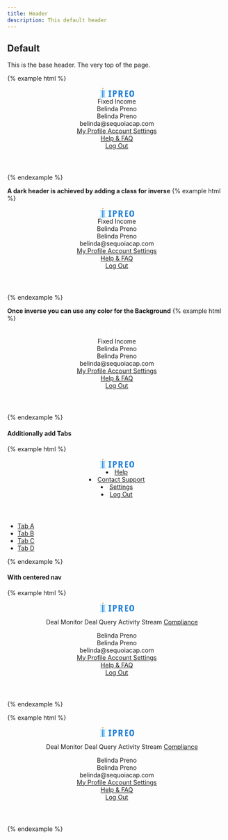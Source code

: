 ```yaml
---
title: Header
description: This default header
---
```


## Default

This is the base header. The very top of the page.

{% example html %}
<header class="c-header">
  <div class="c-header-left">
    <div class="c-header-item">
      <a href="#" class="c-header-item-link c-header-logo">
        <svg height="22" viewBox="0 0 79 22" width="79" xmlns="http://www.w3.org/2000/svg">
          <g fill="none" fill-rule="evenodd">
            <path d="M24.665 18.274h1.2c.402 0 .468.065.468.457v1.25c0 .39-.066.46-.467.46h-5.45c-.422 0-.467-.04-.467-.45v-1.24c0-.39.06-.46.46-.46h1.2V7.66h-1.2c-.4 0-.47-.068-.47-.46V5.96c0-.414.04-.457.46-.457h5.45c.4 0 .46.07.46.46V7.2c0 .39-.07.456-.47.456h-1.2v10.62m9.14-6.267c1.86 0 2.51-.59 2.51-2.25 0-1.55-.57-2.05-2.28-2.05h-.82V12h.59zm-.59 7.96c0 .39-.07.46-.45.46h-2c-.4 0-.44-.05-.44-.46V5.95c0-.413.04-.456.44-.456h3.42c1.684 0 2.612.174 3.31.61.99.63 1.602 1.936 1.602 3.48 0 2.94-1.9 4.876-4.81 4.876H33.2v5.506zm13.54-7.8c1.99 0 2.69-.61 2.69-2.3 0-1.59-.61-2.1-2.44-2.1h-.88v4.39h.63zm6.6 7.81c.06.11.11.24.11.33 0 .11-.09.2-.37.27l-2.01.55c-.206.07-.206.07-.27.07-.11 0-.18-.07-.317-.31l-3.188-6.36h-1.2v5.8c0 .4-.07.47-.48.47h-2.08c-.43 0-.475-.05-.475-.54V5.97c0-.426.044-.47.473-.47h3.684c1.697 0 2.555.156 3.347.58 1.29.715 1.92 1.987 1.92 3.817 0 2.054-.745 3.326-2.53 4.264l3.366 5.83zm7.52-8.55h3.2c.34 0 .4.06.4.45v1.46c0 .39-.06.45-.4.45h-3.2v4.244h4.02c.34 0 .4.065.4.457v1.46c0 .41-.04.456-.408.456h-6.24c-.36 0-.4-.05-.4-.46v-14c0-.417.04-.46.4-.46h6.4c.29 0 .387.063.387.24 0 .063-.02.17-.035.28L65 7.49c-.06.28-.154.37-.423.37h-3.71v3.57m10.26 1.39c0 3.41.76 5.095 2.295 5.095 1.536 0 2.315-1.683 2.315-5.055 0-3.556-.73-5.18-2.34-5.18-1.47 0-2.27 1.81-2.27 5.14zm6.17-5.89c1.116 1.155 1.65 3.044 1.65 5.704 0 4.95-1.893 7.47-5.59 7.47-3.63 0-5.437-2.46-5.437-7.374 0-2.963.604-4.77 1.96-5.99.96-.833 2.187-1.26 3.657-1.26 1.47 0 2.92.55 3.766 1.44z" fill="#1c7cd6" fill-opacity="1"></path>
            <path d="M13.75 6.317h-1.912V20.49h1.91V22H9.673V4.807h4.077v1.51M0 20.49h1.91V6.317H0v-1.51h4.078V22H0v-1.51" fill="#94DBFF"></path>
            <path d="M7.94 4.807h-2.3V22h2.47V4.807h-.17" fill="#1c7cd6"></path>
            <path d="M7.867 0h-2.23v2.357h2.395V0h-.165" fill="#EB8B2D"></path>
          </g>
        </svg>
      </a>
    </div>
    <div class="c-header-item">
      <span class="c-dropdown">
        <a class="c-header-item-link">
          <span class="c-text-sm c-text-bold">Fixed Income</span>
          <span class="c-text-sm">
            <i class="fas fa-caret-down c-m-left-sm" aria-hidden="true"></i>
          </span>
        </a>
        <ul class="c-dropdown-list c-dropdown-list-below" style="display: none;">
          <a class="c-dropdown-item" href="#">
            <span class="c-dropdown-icon fas fa-university"></span>
            Municipals
          </a>
          <a class="c-dropdown-item" href="#">
            <span class="c-dropdown-icon fas fa-chart-line"></span>
            Equities
          </a>
        </ul>
      </span>
    </div>
  </div>
  <div class="c-header-right">
    <div class="c-header-item">
      <a class="c-header-item-link" href="#">
        <span class="fa fa-comments" aria-hidden="true"></span>
      </a>
    </div>
    <div class="c-header-item">
      <a class="c-header-item-link" href="#">
        <span class="fa fa-bell" aria-hidden="true"></span>
      </a>
    </div>
    <div class="c-header-item">
      <a class="c-header-item-link" href="#">
        <span class="fa fa-th" aria-hidden="true"></span>
      </a>
    </div>
    <div class="c-header-item">
      <span class="c-dropdown">
        <a class="c-header-item-link">
          <span class="c-avatar c-avatar-primary" data-text="AB" data-status="success">
          </span>
          <span class="c-text-sm c-text-bold c-p-left-sm">Belinda Preno</span>
          <i class="fa fa-caret-down c-p-left-sm" aria-hidden="true"></i>
        </a>
        <div class="c-dropdown-list c-dropdown-list-below c-dropdown-list-right">
          <div class="c-media c-media-middle">
            <span class="c-avatar c-avatar-primary" data-text="AA"></span>
            <div class="c-media-body">
              <div class="c-text-md c-text-bold">Belinda Preno</div>
              <div class="c-text-sm c-text-muted">belinda@sequoiacap.com</div>
            </div>
          </div>
          <div class="c-dropdown-divider"></div>
          <a class="c-dropdown-item" href="#">
            <i class="c-dropdown-icon fas fa-id-badge"></i> My Profile
          </a>
          <a class="c-dropdown-item" href="#">
            <i class="c-dropdown-icon fas fa-cog"></i>Account Settings
          </a>
          <div class="c-dropdown-divider"></div>
          <a class="c-dropdown-item" href="#">
            <i class="c-dropdown-icon fas fa-question-circle"></i>Help &amp; FAQ
          </a>
          <div class="c-dropdown-divider"></div>
          <a class="c-dropdown-item" href="#">
            <i class="c-dropdown-icon fas fa-power-off"></i>Log Out
          </a>
        </div>
      </span>
    </div>
  </div>
</header>
{% endexample %}

**A dark header is achieved by adding a class for inverse**
{% example html %}
<header class="c-header c-header-inverse">
  <div class="c-header-left">
    <div class="c-header-item">
      <a href="#" class="c-header-item-link c-header-logo">
        <svg height="22" viewBox="0 0 79 22" width="79" xmlns="http://www.w3.org/2000/svg">
          <g fill="none" fill-rule="evenodd">
            <path d="M24.665 18.274h1.2c.402 0 .468.065.468.457v1.25c0 .39-.066.46-.467.46h-5.45c-.422 0-.467-.04-.467-.45v-1.24c0-.39.06-.46.46-.46h1.2V7.66h-1.2c-.4 0-.47-.068-.47-.46V5.96c0-.414.04-.457.46-.457h5.45c.4 0 .46.07.46.46V7.2c0 .39-.07.456-.47.456h-1.2v10.62m9.14-6.267c1.86 0 2.51-.59 2.51-2.25 0-1.55-.57-2.05-2.28-2.05h-.82V12h.59zm-.59 7.96c0 .39-.07.46-.45.46h-2c-.4 0-.44-.05-.44-.46V5.95c0-.413.04-.456.44-.456h3.42c1.684 0 2.612.174 3.31.61.99.63 1.602 1.936 1.602 3.48 0 2.94-1.9 4.876-4.81 4.876H33.2v5.506zm13.54-7.8c1.99 0 2.69-.61 2.69-2.3 0-1.59-.61-2.1-2.44-2.1h-.88v4.39h.63zm6.6 7.81c.06.11.11.24.11.33 0 .11-.09.2-.37.27l-2.01.55c-.206.07-.206.07-.27.07-.11 0-.18-.07-.317-.31l-3.188-6.36h-1.2v5.8c0 .4-.07.47-.48.47h-2.08c-.43 0-.475-.05-.475-.54V5.97c0-.426.044-.47.473-.47h3.684c1.697 0 2.555.156 3.347.58 1.29.715 1.92 1.987 1.92 3.817 0 2.054-.745 3.326-2.53 4.264l3.366 5.83zm7.52-8.55h3.2c.34 0 .4.06.4.45v1.46c0 .39-.06.45-.4.45h-3.2v4.244h4.02c.34 0 .4.065.4.457v1.46c0 .41-.04.456-.408.456h-6.24c-.36 0-.4-.05-.4-.46v-14c0-.417.04-.46.4-.46h6.4c.29 0 .387.063.387.24 0 .063-.02.17-.035.28L65 7.49c-.06.28-.154.37-.423.37h-3.71v3.57m10.26 1.39c0 3.41.76 5.095 2.295 5.095 1.536 0 2.315-1.683 2.315-5.055 0-3.556-.73-5.18-2.34-5.18-1.47 0-2.27 1.81-2.27 5.14zm6.17-5.89c1.116 1.155 1.65 3.044 1.65 5.704 0 4.95-1.893 7.47-5.59 7.47-3.63 0-5.437-2.46-5.437-7.374 0-2.963.604-4.77 1.96-5.99.96-.833 2.187-1.26 3.657-1.26 1.47 0 2.92.55 3.766 1.44z" fill="#1c7cd6" fill-opacity="1"></path>
            <path d="M13.75 6.317h-1.912V20.49h1.91V22H9.673V4.807h4.077v1.51M0 20.49h1.91V6.317H0v-1.51h4.078V22H0v-1.51" fill="#94DBFF"></path>
            <path d="M7.94 4.807h-2.3V22h2.47V4.807h-.17" fill="#1c7cd6"></path>
            <path d="M7.867 0h-2.23v2.357h2.395V0h-.165" fill="#EB8B2D"></path>
          </g>
        </svg>
      </a>
    </div>
    <div class="c-header-item">
      <span class="c-dropdown">
        <a class="c-header-item-link">
          <span class="c-text-sm c-text-bold">Fixed Income</span>
          <span class="c-text-sm">
            <i class="fas fa-caret-down c-m-left-sm" aria-hidden="true"></i>
          </span>
        </a>
        <ul class="c-dropdown-list c-dropdown-list-below" style="display: none;">
          <a class="c-dropdown-item" href="#">
            <span class="c-dropdown-icon fas fa-university"></span>
            Municipals
          </a>
          <a class="c-dropdown-item" href="#">
            <span class="c-dropdown-icon fas fa-chart-line"></span>
            Equities
          </a>
        </ul>
      </span>
    </div>
  </div>
  <div class="c-header-right">
    <div class="c-header-item">
      <a class="c-header-item-link" href="#">
        <span class="fa fa-comments" aria-hidden="true"></span>
      </a>
    </div>
    <div class="c-header-item">
      <a class="c-header-item-link" href="#">
        <span class="fa fa-bell" aria-hidden="true"></span>
      </a>
    </div>
    <div class="c-header-item">
      <a class="c-header-item-link" href="#">
        <span class="fa fa-th" aria-hidden="true"></span>
      </a>
    </div>
    <div class="c-header-item">
      <span class="c-dropdown">
        <a class="c-header-item-link">
          <span class="c-avatar c-avatar-primary" data-text="AB" data-status="success">
          </span>
          <span class="c-text-sm c-text-bold c-p-left-sm">Belinda Preno</span>
          <i class="fa fa-caret-down c-p-left-sm" aria-hidden="true"></i>
        </a>
        <div class="c-dropdown-list c-dropdown-list-below c-dropdown-list-right">
          <div class="c-media c-media-middle">
            <span class="c-avatar c-avatar-primary" data-text="AA"></span>
            <div class="c-media-body">
              <div class="c-text-md c-text-bold">Belinda Preno</div>
              <div class="c-text-sm c-text-muted">belinda@sequoiacap.com</div>
            </div>
          </div>
          <div class="c-dropdown-divider"></div>
          <a class="c-dropdown-item" href="#">
            <i class="c-dropdown-icon fas fa-id-badge"></i> My Profile
          </a>
          <a class="c-dropdown-item" href="#">
            <i class="c-dropdown-icon fas fa-cog"></i>Account Settings
          </a>
          <div class="c-dropdown-divider"></div>
          <a class="c-dropdown-item" href="#">
            <i class="c-dropdown-icon fas fa-question-circle"></i>Help &amp; FAQ
          </a>
          <div class="c-dropdown-divider"></div>
          <a class="c-dropdown-item" href="#">
            <i class="c-dropdown-icon fas fa-power-off"></i>Log Out
          </a>
        </div>
      </span>
    </div>
  </div>
</header>
{% endexample %}


**Once inverse you can use any color for the Background**
{% example html %}
<header class="c-header c-header-inverse c-bg-primary">
  <div class="c-header-left">
    <div class="c-header-item">
      <a href="#" class="c-header-item-link c-header-logo">
        <svg height="22" viewBox="0 0 79 22" width="79" xmlns="http://www.w3.org/2000/svg">
          <g fill="none" fill-rule="evenodd">
            <path d="M24.665 18.274h1.2c.402 0 .468.065.468.457v1.25c0 .39-.066.46-.467.46h-5.45c-.422 0-.467-.04-.467-.45v-1.24c0-.39.06-.46.46-.46h1.2V7.66h-1.2c-.4 0-.47-.068-.47-.46V5.96c0-.414.04-.457.46-.457h5.45c.4 0 .46.07.46.46V7.2c0 .39-.07.456-.47.456h-1.2v10.62m9.14-6.267c1.86 0 2.51-.59 2.51-2.25 0-1.55-.57-2.05-2.28-2.05h-.82V12h.59zm-.59 7.96c0 .39-.07.46-.45.46h-2c-.4 0-.44-.05-.44-.46V5.95c0-.413.04-.456.44-.456h3.42c1.684 0 2.612.174 3.31.61.99.63 1.602 1.936 1.602 3.48 0 2.94-1.9 4.876-4.81 4.876H33.2v5.506zm13.54-7.8c1.99 0 2.69-.61 2.69-2.3 0-1.59-.61-2.1-2.44-2.1h-.88v4.39h.63zm6.6 7.81c.06.11.11.24.11.33 0 .11-.09.2-.37.27l-2.01.55c-.206.07-.206.07-.27.07-.11 0-.18-.07-.317-.31l-3.188-6.36h-1.2v5.8c0 .4-.07.47-.48.47h-2.08c-.43 0-.475-.05-.475-.54V5.97c0-.426.044-.47.473-.47h3.684c1.697 0 2.555.156 3.347.58 1.29.715 1.92 1.987 1.92 3.817 0 2.054-.745 3.326-2.53 4.264l3.366 5.83zm7.52-8.55h3.2c.34 0 .4.06.4.45v1.46c0 .39-.06.45-.4.45h-3.2v4.244h4.02c.34 0 .4.065.4.457v1.46c0 .41-.04.456-.408.456h-6.24c-.36 0-.4-.05-.4-.46v-14c0-.417.04-.46.4-.46h6.4c.29 0 .387.063.387.24 0 .063-.02.17-.035.28L65 7.49c-.06.28-.154.37-.423.37h-3.71v3.57m10.26 1.39c0 3.41.76 5.095 2.295 5.095 1.536 0 2.315-1.683 2.315-5.055 0-3.556-.73-5.18-2.34-5.18-1.47 0-2.27 1.81-2.27 5.14zm6.17-5.89c1.116 1.155 1.65 3.044 1.65 5.704 0 4.95-1.893 7.47-5.59 7.47-3.63 0-5.437-2.46-5.437-7.374 0-2.963.604-4.77 1.96-5.99.96-.833 2.187-1.26 3.657-1.26 1.47 0 2.92.55 3.766 1.44z" fill="#fff" fill-opacity="1"></path>
            <path d="M13.75 6.317h-1.912V20.49h1.91V22H9.673V4.807h4.077v1.51M0 20.49h1.91V6.317H0v-1.51h4.078V22H0v-1.51" fill="#fff"></path>
            <path d="M7.94 4.807h-2.3V22h2.47V4.807h-.17" fill="#fff"></path>
            <path d="M7.867 0h-2.23v2.357h2.395V0h-.165" fill="#fff"></path>
          </g>
        </svg>
      </a>
    </div>
    <div class="c-header-item">
      <span class="c-dropdown">
        <a class="c-header-item-link">
          <span class="c-text-sm c-text-bold">Fixed Income</span>
          <span class="c-text-sm">
            <i class="fas fa-caret-down c-m-left-sm" aria-hidden="true"></i>
          </span>
        </a>
        <ul class="c-dropdown-list c-dropdown-list-below" style="display: none;">
          <a class="c-dropdown-item" href="#">
            <span class="c-dropdown-icon fas fa-university"></span>
            Municipals
          </a>
          <a class="c-dropdown-item" href="#">
            <span class="c-dropdown-icon fas fa-chart-line"></span>
            Equities
          </a>
        </ul>
      </span>
    </div>
  </div>
  <div class="c-header-right">
    <div class="c-header-item">
      <a class="c-header-item-link" href="#">
        <span class="fa fa-comments" aria-hidden="true"></span>
      </a>
    </div>
    <div class="c-header-item">
      <a class="c-header-item-link" href="#">
        <span class="fa fa-bell" aria-hidden="true"></span>
      </a>
    </div>
    <div class="c-header-item">
      <a class="c-header-item-link" href="#">
        <span class="fa fa-th" aria-hidden="true"></span>
      </a>
    </div>
    <div class="c-header-item">
      <span class="c-dropdown">
        <a class="c-header-item-link">
          <span class="c-avatar c-avatar-dark" data-text="AB" data-status="success">
          </span>
          <span class="c-text-sm c-text-bold c-p-left-sm">Belinda Preno</span>
          <i class="fa fa-caret-down c-p-left-sm" aria-hidden="true"></i>
        </a>
        <div class="c-dropdown-list c-dropdown-list-below c-dropdown-list-right">
          <div class="c-media c-media-middle">
            <span class="c-avatar c-avatar-primary" data-text="AA"></span>
            <div class="c-media-body">
              <div class="c-text-md c-text-bold">Belinda Preno</div>
              <div class="c-text-sm c-text-muted">belinda@sequoiacap.com</div>
            </div>
          </div>
          <div class="c-dropdown-divider"></div>
          <a class="c-dropdown-item" href="#">
            <i class="c-dropdown-icon fas fa-id-badge"></i> My Profile
          </a>
          <a class="c-dropdown-item" href="#">
            <i class="c-dropdown-icon fas fa-cog"></i>Account Settings
          </a>
          <div class="c-dropdown-divider"></div>
          <a class="c-dropdown-item" href="#">
            <i class="c-dropdown-icon fas fa-question-circle"></i>Help &amp; FAQ
          </a>
          <div class="c-dropdown-divider"></div>
          <a class="c-dropdown-item" href="#">
            <i class="c-dropdown-icon fas fa-power-off"></i>Log Out
          </a>
        </div>
      </span>
    </div>
  </div>
</header>
{% endexample %}



#### Additionally add Tabs
{% example html %}
<header class="c-header">
  <div class="c-header-left">
    <div class="c-header-item">
      <a href="" class="c-header-item-link c-header-logo">
        <svg height="22" viewBox="0 0 79 22" width="79" xmlns="http://www.w3.org/2000/svg">
          <g fill="none" fill-rule="evenodd">
            <path d="M24.665 18.274h1.2c.402 0 .468.065.468.457v1.25c0 .39-.066.46-.467.46h-5.45c-.422 0-.467-.04-.467-.45v-1.24c0-.39.06-.46.46-.46h1.2V7.66h-1.2c-.4 0-.47-.068-.47-.46V5.96c0-.414.04-.457.46-.457h5.45c.4 0 .46.07.46.46V7.2c0 .39-.07.456-.47.456h-1.2v10.62m9.14-6.267c1.86 0 2.51-.59 2.51-2.25 0-1.55-.57-2.05-2.28-2.05h-.82V12h.59zm-.59 7.96c0 .39-.07.46-.45.46h-2c-.4 0-.44-.05-.44-.46V5.95c0-.413.04-.456.44-.456h3.42c1.684 0 2.612.174 3.31.61.99.63 1.602 1.936 1.602 3.48 0 2.94-1.9 4.876-4.81 4.876H33.2v5.506zm13.54-7.8c1.99 0 2.69-.61 2.69-2.3 0-1.59-.61-2.1-2.44-2.1h-.88v4.39h.63zm6.6 7.81c.06.11.11.24.11.33 0 .11-.09.2-.37.27l-2.01.55c-.206.07-.206.07-.27.07-.11 0-.18-.07-.317-.31l-3.188-6.36h-1.2v5.8c0 .4-.07.47-.48.47h-2.08c-.43 0-.475-.05-.475-.54V5.97c0-.426.044-.47.473-.47h3.684c1.697 0 2.555.156 3.347.58 1.29.715 1.92 1.987 1.92 3.817 0 2.054-.745 3.326-2.53 4.264l3.366 5.83zm7.52-8.55h3.2c.34 0 .4.06.4.45v1.46c0 .39-.06.45-.4.45h-3.2v4.244h4.02c.34 0 .4.065.4.457v1.46c0 .41-.04.456-.408.456h-6.24c-.36 0-.4-.05-.4-.46v-14c0-.417.04-.46.4-.46h6.4c.29 0 .387.063.387.24 0 .063-.02.17-.035.28L65 7.49c-.06.28-.154.37-.423.37h-3.71v3.57m10.26 1.39c0 3.41.76 5.095 2.295 5.095 1.536 0 2.315-1.683 2.315-5.055 0-3.556-.73-5.18-2.34-5.18-1.47 0-2.27 1.81-2.27 5.14zm6.17-5.89c1.116 1.155 1.65 3.044 1.65 5.704 0 4.95-1.893 7.47-5.59 7.47-3.63 0-5.437-2.46-5.437-7.374 0-2.963.604-4.77 1.96-5.99.96-.833 2.187-1.26 3.657-1.26 1.47 0 2.92.55 3.766 1.44z" fill="#1c7cd6" fill-opacity="1"></path>
            <path d="M13.75 6.317h-1.912V20.49h1.91V22H9.673V4.807h4.077v1.51M0 20.49h1.91V6.317H0v-1.51h4.078V22H0v-1.51" fill="#94DBFF"></path>
            <path d="M7.94 4.807h-2.3V22h2.47V4.807h-.17" fill="#1c7cd6"></path>
            <path d="M7.867 0h-2.23v2.357h2.395V0h-.165" fill="#EB8B2D"></path>
          </g>
        </svg>
      </a>
    </div>
  </div>
  <div class="c-header-center"></div>
  <div class="c-header-right">
    <div class="c-header-item">
      <a class="c-header-item-link" href="">
        <span class="fa fa-search" aria-hidden="true"></span>
      </a>
    </div>
    <div class="c-header-item">
      <a class="c-header-item-link" href="">
        <span class="fa fa-comments" aria-hidden="true"></span>
      </a>
    </div>
    <div class="c-header-item">
      <a class="c-header-item-link" href="">
        <span class="fa fa-bell" aria-hidden="true"></span>
      </a>
    </div>
    <div class="c-header-item">
      <a class="c-header-item-link" href="">
        <span class="fa fa-th" aria-hidden="true"></span>
      </a>
    </div>
    <div class="c-header-item">
      <span class="c-dropdown">
        <a class="c-header-item-link" href="">
          <span class="c-avatar c-avatar-sm c-avatar-primary" data-text="AB" data-status="success">
          </span>
      <i class="fa fa-caret-down c-m-left-sm" aria-hidden="true"></i>
      </a>
      <div class="c-dropdown-list c-dropdown-list-below c-dropdown-list-right">
        <li>
          <a href="javascript:void(0)" class="c-a">Help</a>
        </li>
        <li>
          <a href="javascript:void(0)" class="c-a">Contact Support</a>
        </li>
        <li>
          <a href="javascript:void(0)" class="c-a">Settings</a>
        </li>
        <li>
          <a href="javascript:void(0)" class="c-a">Log Out</a>
        </li>
      </div>
      </span>
    </div>
  </div>
</header>
<ul class="c-tabs c-header-tabs">
  <li class="c-tab-item">
    <a class="c-tab-item-link c-tab-item-link-active" href="">Tab A</a>
  </li>
  <li class="c-tab-item">
    <a class="c-tab-item-link" href="">Tab B</a>
  </li>
  <li class="c-tab-item">
    <a class="c-tab-item-link" href="">Tab C</a>
  </li>
  <li class="c-tab-item">
    <a class="c-tab-item-link" href="">Tab D</a>
  </li>
</ul>
{% endexample %}


#### With centered nav

{% example html %}
<header class="c-header">
  <div class="c-header-left">
    <div class="c-header-item">
      <a href="#" class="c-header-item-link c-header-logo">
        <svg height="22" viewBox="0 0 79 22" width="79" xmlns="http://www.w3.org/2000/svg">
          <g fill="none" fill-rule="evenodd">
            <path d="M24.665 18.274h1.2c.402 0 .468.065.468.457v1.25c0 .39-.066.46-.467.46h-5.45c-.422 0-.467-.04-.467-.45v-1.24c0-.39.06-.46.46-.46h1.2V7.66h-1.2c-.4 0-.47-.068-.47-.46V5.96c0-.414.04-.457.46-.457h5.45c.4 0 .46.07.46.46V7.2c0 .39-.07.456-.47.456h-1.2v10.62m9.14-6.267c1.86 0 2.51-.59 2.51-2.25 0-1.55-.57-2.05-2.28-2.05h-.82V12h.59zm-.59 7.96c0 .39-.07.46-.45.46h-2c-.4 0-.44-.05-.44-.46V5.95c0-.413.04-.456.44-.456h3.42c1.684 0 2.612.174 3.31.61.99.63 1.602 1.936 1.602 3.48 0 2.94-1.9 4.876-4.81 4.876H33.2v5.506zm13.54-7.8c1.99 0 2.69-.61 2.69-2.3 0-1.59-.61-2.1-2.44-2.1h-.88v4.39h.63zm6.6 7.81c.06.11.11.24.11.33 0 .11-.09.2-.37.27l-2.01.55c-.206.07-.206.07-.27.07-.11 0-.18-.07-.317-.31l-3.188-6.36h-1.2v5.8c0 .4-.07.47-.48.47h-2.08c-.43 0-.475-.05-.475-.54V5.97c0-.426.044-.47.473-.47h3.684c1.697 0 2.555.156 3.347.58 1.29.715 1.92 1.987 1.92 3.817 0 2.054-.745 3.326-2.53 4.264l3.366 5.83zm7.52-8.55h3.2c.34 0 .4.06.4.45v1.46c0 .39-.06.45-.4.45h-3.2v4.244h4.02c.34 0 .4.065.4.457v1.46c0 .41-.04.456-.408.456h-6.24c-.36 0-.4-.05-.4-.46v-14c0-.417.04-.46.4-.46h6.4c.29 0 .387.063.387.24 0 .063-.02.17-.035.28L65 7.49c-.06.28-.154.37-.423.37h-3.71v3.57m10.26 1.39c0 3.41.76 5.095 2.295 5.095 1.536 0 2.315-1.683 2.315-5.055 0-3.556-.73-5.18-2.34-5.18-1.47 0-2.27 1.81-2.27 5.14zm6.17-5.89c1.116 1.155 1.65 3.044 1.65 5.704 0 4.95-1.893 7.47-5.59 7.47-3.63 0-5.437-2.46-5.437-7.374 0-2.963.604-4.77 1.96-5.99.96-.833 2.187-1.26 3.657-1.26 1.47 0 2.92.55 3.766 1.44z" fill="#1c7cd6" fill-opacity="1"></path>
            <path d="M13.75 6.317h-1.912V20.49h1.91V22H9.673V4.807h4.077v1.51M0 20.49h1.91V6.317H0v-1.51h4.078V22H0v-1.51" fill="#94DBFF"></path>
            <path d="M7.94 4.807h-2.3V22h2.47V4.807h-.17" fill="#1c7cd6"></path>
            <path d="M7.867 0h-2.23v2.357h2.395V0h-.165" fill="#EB8B2D"></path>
          </g>
        </svg>
      </a>
    </div>
  </div>
  <div class="c-header-center">
    <ul class="c-nav c-nav-pills">
      <a class="c-nav-link c-nav-link-active">
        <i class="c-nav-icon fas fa-list-alt"></i>
        Deal Monitor
      </a>
      <a class="c-nav-link">
        <i class="c-nav-icon fas fa-archive"></i>
        Deal Query
      </a>
      <a class="c-nav-link">
        <i class="c-nav-icon fas fa-exchange-alt"></i>
        Activity Stream
      </a>
      <a class="c-nav-link" href="compliance.html">
        <i class="c-nav-icon fas fa-shield-alt"></i>
        Compliance
      </a>
    </ul>
  </div>
  <div class="c-header-right">
  <div class="c-header-item">
      <a class="c-header-item-link" href="#">
          <span class="fa fa-search" aria-hidden="true"></span>
        </a>
    </div>
    <div class="c-header-item">
        <span class="c-dropdown">
            <a class="c-header-item-link">
              <span class="c-avatar c-avatar-primary" data-text="AB" data-status="success">
              </span>
              <span class="c-text-sm c-text-bold c-p-left-sm">Belinda Preno</span>
              <i class="fa fa-caret-down c-p-left-sm" aria-hidden="true"></i>
            </a>
            <div class="c-dropdown-list c-dropdown-list-below c-dropdown-list-right">
              <div class="c-media c-media-middle">
                <span class="c-avatar c-avatar-primary" data-text="AA"></span>
                <div class="c-media-body">
                  <div class="c-text-md c-text-bold">Belinda Preno</div>
                  <div class="c-text-sm c-text-muted">belinda@sequoiacap.com</div>
                </div>
              </div>
              <div class="c-dropdown-divider"></div>
              <a class="c-dropdown-item" href="#">
                <i class="c-dropdown-icon fas fa-id-badge"></i> My Profile
              </a>
              <a class="c-dropdown-item" href="#">
                <i class="c-dropdown-icon fas fa-cog"></i>Account Settings
              </a>
              <div class="c-dropdown-divider"></div>
              <a class="c-dropdown-item" href="#">
                <i class="c-dropdown-icon fas fa-question-circle"></i>Help &amp; FAQ
              </a>
              <div class="c-dropdown-divider"></div>
              <a class="c-dropdown-item" href="#">
                <i class="c-dropdown-icon fas fa-power-off"></i>Log Out
              </a>
            </div>
          </span>
    </div>
  </div>
</header>
{% endexample %}

{% example html %}
<header class="c-header c-header-inverse">
  <div class="c-header-left">
    <div class="c-header-item">
      <a href="#" class="c-header-item-link c-header-logo">
        <svg height="22" viewBox="0 0 79 22" width="79" xmlns="http://www.w3.org/2000/svg">
          <g fill="none" fill-rule="evenodd">
            <path d="M24.665 18.274h1.2c.402 0 .468.065.468.457v1.25c0 .39-.066.46-.467.46h-5.45c-.422 0-.467-.04-.467-.45v-1.24c0-.39.06-.46.46-.46h1.2V7.66h-1.2c-.4 0-.47-.068-.47-.46V5.96c0-.414.04-.457.46-.457h5.45c.4 0 .46.07.46.46V7.2c0 .39-.07.456-.47.456h-1.2v10.62m9.14-6.267c1.86 0 2.51-.59 2.51-2.25 0-1.55-.57-2.05-2.28-2.05h-.82V12h.59zm-.59 7.96c0 .39-.07.46-.45.46h-2c-.4 0-.44-.05-.44-.46V5.95c0-.413.04-.456.44-.456h3.42c1.684 0 2.612.174 3.31.61.99.63 1.602 1.936 1.602 3.48 0 2.94-1.9 4.876-4.81 4.876H33.2v5.506zm13.54-7.8c1.99 0 2.69-.61 2.69-2.3 0-1.59-.61-2.1-2.44-2.1h-.88v4.39h.63zm6.6 7.81c.06.11.11.24.11.33 0 .11-.09.2-.37.27l-2.01.55c-.206.07-.206.07-.27.07-.11 0-.18-.07-.317-.31l-3.188-6.36h-1.2v5.8c0 .4-.07.47-.48.47h-2.08c-.43 0-.475-.05-.475-.54V5.97c0-.426.044-.47.473-.47h3.684c1.697 0 2.555.156 3.347.58 1.29.715 1.92 1.987 1.92 3.817 0 2.054-.745 3.326-2.53 4.264l3.366 5.83zm7.52-8.55h3.2c.34 0 .4.06.4.45v1.46c0 .39-.06.45-.4.45h-3.2v4.244h4.02c.34 0 .4.065.4.457v1.46c0 .41-.04.456-.408.456h-6.24c-.36 0-.4-.05-.4-.46v-14c0-.417.04-.46.4-.46h6.4c.29 0 .387.063.387.24 0 .063-.02.17-.035.28L65 7.49c-.06.28-.154.37-.423.37h-3.71v3.57m10.26 1.39c0 3.41.76 5.095 2.295 5.095 1.536 0 2.315-1.683 2.315-5.055 0-3.556-.73-5.18-2.34-5.18-1.47 0-2.27 1.81-2.27 5.14zm6.17-5.89c1.116 1.155 1.65 3.044 1.65 5.704 0 4.95-1.893 7.47-5.59 7.47-3.63 0-5.437-2.46-5.437-7.374 0-2.963.604-4.77 1.96-5.99.96-.833 2.187-1.26 3.657-1.26 1.47 0 2.92.55 3.766 1.44z" fill="#1c7cd6" fill-opacity="1"></path>
            <path d="M13.75 6.317h-1.912V20.49h1.91V22H9.673V4.807h4.077v1.51M0 20.49h1.91V6.317H0v-1.51h4.078V22H0v-1.51" fill="#94DBFF"></path>
            <path d="M7.94 4.807h-2.3V22h2.47V4.807h-.17" fill="#1c7cd6"></path>
            <path d="M7.867 0h-2.23v2.357h2.395V0h-.165" fill="#EB8B2D"></path>
          </g>
        </svg>
      </a>
    </div>
  </div>
  <div class="c-header-center">
    <ul class="c-nav c-nav-pills">
      <a class="c-nav-link c-nav-link-active">
        <i class="c-nav-icon fas fa-list-alt"></i>
        Deal Monitor
      </a>
      <a class="c-nav-link">
        <i class="c-nav-icon fas fa-archive"></i>
        Deal Query
      </a>
      <a class="c-nav-link">
        <i class="c-nav-icon fas fa-exchange-alt"></i>
        Activity Stream
      </a>
      <a class="c-nav-link" href="compliance.html">
        <i class="c-nav-icon fas fa-shield-alt"></i>
        Compliance
      </a>
    </ul>
  </div>
  <div class="c-header-right">
  <div class="c-header-item">
      <a class="c-header-item-link" href="#">
          <span class="fa fa-search" aria-hidden="true"></span>
        </a>
    </div>
    <div class="c-header-item">
        <span class="c-dropdown">
            <a class="c-header-item-link">
              <span class="c-avatar c-avatar-primary" data-text="AB" data-status="success">
              </span>
              <span class="c-text-sm c-text-bold c-p-left-sm">Belinda Preno</span>
              <i class="fa fa-caret-down c-p-left-sm" aria-hidden="true"></i>
            </a>
            <div class="c-dropdown-list c-dropdown-list-below c-dropdown-list-right">
              <div class="c-media c-media-middle">
                <span class="c-avatar c-avatar-primary" data-text="AA"></span>
                <div class="c-media-body">
                  <div class="c-text-md c-text-bold">Belinda Preno</div>
                  <div class="c-text-sm c-text-muted">belinda@sequoiacap.com</div>
                </div>
              </div>
              <div class="c-dropdown-divider"></div>
              <a class="c-dropdown-item" href="#">
                <i class="c-dropdown-icon fas fa-id-badge"></i> My Profile
              </a>
              <a class="c-dropdown-item" href="#">
                <i class="c-dropdown-icon fas fa-cog"></i>Account Settings
              </a>
              <div class="c-dropdown-divider"></div>
              <a class="c-dropdown-item" href="#">
                <i class="c-dropdown-icon fas fa-question-circle"></i>Help & FAQ
              </a>
              <div class="c-dropdown-divider"></div>
              <a class="c-dropdown-item" href="#">
                <i class="c-dropdown-icon fas fa-power-off"></i>Log Out
              </a>
            </div>
          </span>
    </div>
  </div>
</header>
{% endexample %}